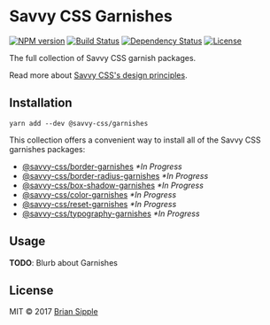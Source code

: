 # Savvy CSS Garnishes

[![NPM version][npm-image]][npm-url] 
[![Build Status][circle-image]][circle-url] 
[![Dependency Status][daviddm-image]][daviddm-url]
[![License][license-badge]][license-badge-url]

The full collection of Savvy CSS garnish packages.

Read more about [Savvy CSS's design principles](https://github.com/savvy-css/savvy/doc).

## Installation

```shell
yarn add --dev @savvy-css/garnishes
``` 

This collection offers a convenient way to install all of the Savvy CSS garnishes packages:

- [@savvy-css/border-garnishes](https://github.com/savvy-css/border-garnishes/) _\*In Progress_
- [@savvy-css/border-radius-garnishes](https://github.com/savvy-css/border-radius-garnishes/) _\*In Progress_
- [@savvy-css/box-shadow-garnishes](https://github.com/savvy-css/box-shadow-garnishes/) _\*In Progress_
- [@savvy-css/color-garnishes](https://github.com/savvy-css/color-garnishes/) _\*In Progress_
- [@savvy-css/reset-garnishes](https://github.com/savvy-css/reset-garnishes/) _\*In Progress_
- [@savvy-css/typography-garnishes](https://github.com/savvy-css/typography-garnishes/) _\*In Progress_

## Usage

**TODO**: Blurb about Garnishes

## License

MIT © 2017 [Brian Sipple](https://github.com/BrianSipple)


[npm-image]: https://img.shields.io/npm/v/@savvy-css/garnishes.svg
[npm-url]: https://www.npmjs.com/package/@savvy-css/garnishes
[circle-image]: https://circleci.com/gh/savvy-css/garnishes/tree/master.svg?style=svg&circle-token={{CIRCLE_TOKEN}}
[circle-url]: https://circleci.com/gh/savvy-css/garnishes/tree/master
[daviddm-image]: https://david-dm.org/savvy-css/garnishes.svg?theme=shields.io
[daviddm-url]: https://david-dm.org/savvy-css/garnishes
[license-badge]: https://img.shields.io/npm/l/@savvy-css/garnishes.svg
[license-badge-url]: LICENSE